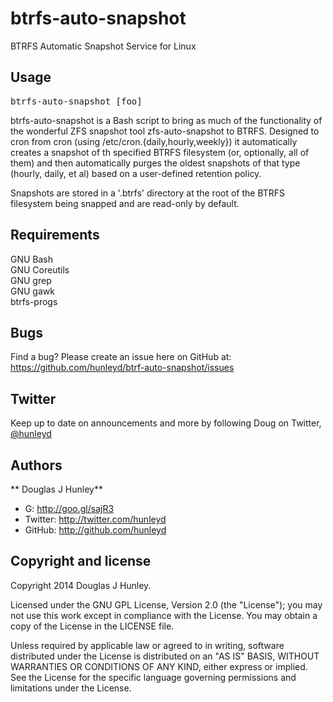 btrfs-auto-snapshot
===================

BTRFS Automatic Snapshot Service for Linux

Usage
-----
<pre>
btrfs-auto-snapshot [foo]
</pre>

btrfs-auto-snapshot is a Bash script to bring as much of the functionality
of the wonderful ZFS snapshot tool zfs-auto-snapshot to BTRFS. Designed to
cron from cron (using /etc/cron.{daily,hourly,weekly}) it automatically
creates a snapshot of th specified BTRFS filesystem (or, optionally, all of
them) and then automatically purges the oldest snapshots of that type
(hourly, daily, et al) based on a user-defined retention policy.

Snapshots are stored in a '.btrfs' directory at the root of the BTRFS
filesystem being snapped and are read-only by default.

Requirements
------------
GNU Bash
<br>GNU Coreutils
<br>GNU grep
<br>GNU gawk
<br>btrfs-progs

Bugs
----
Find a bug? Please create an issue here on GitHub at:
https://github.com/hunleyd/btrf-auto-snapshot/issues

Twitter
-------
Keep up to date on announcements and more by following Doug on Twitter, 
<a href="http://twitter.com/hunleyd">@hunleyd</a>

Authors
-------
** Douglas J Hunley**
+ G: http://goo.gl/sajR3
+ Twitter: http://twitter.com/hunleyd
+ GitHub: http://github.com/hunleyd

Copyright and license
---------------------
Copyright 2014 Douglas J Hunley.

Licensed under the GNU GPL License, Version 2.0 (the "License"); you may not use this work
except in compliance with the License. You may obtain a copy of the License in the
LICENSE file.

Unless required by applicable law or agreed to in writing, software distributed under the
License is distributed on an "AS IS" BASIS, WITHOUT WARRANTIES OR CONDITIONS OF ANY KIND,
either express or implied. See the License for the specific language governing
permissions and limitations under the License.
